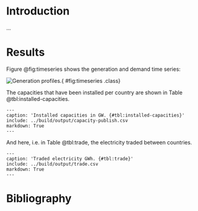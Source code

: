 # Introduction

...

# Results

Figure @fig:timeseries shows the generation and demand time series:

![Generation profiles.](../build/output/plot.png){ #fig:timeseries .class}

The capacities that have been installed per country are shown in Table @tbl:installed-capacities.

```table
---
caption: 'Installed capacities in GW. {#tbl:installed-capacities}'
include: ../build/output/capacity-publish.csv
markdown: True
---
```

And here, i.e. in Table @tbl:trade, the electricity traded between countries.

```table
---
caption: 'Traded electricity GWh. {#tbl:trade}'
include: ../build/output/trade.csv
markdown: True
---
```

# Bibliography
